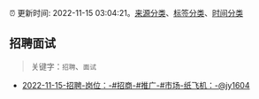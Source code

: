 :alarm_clock: 更新时间: 2022-11-15 03:04:21。[来源分类](../README.md)、[标签分类](../TAGS.md)、[时间分类](../TIMELINE.md)

## 招聘面试


> 关键字：`招聘`、`面试`



- [2022-11-15-招聘-岗位：-#招商-#推广-#市场-纸飞机：-@jy1604](https://www.v2ex.com/t/895323) 